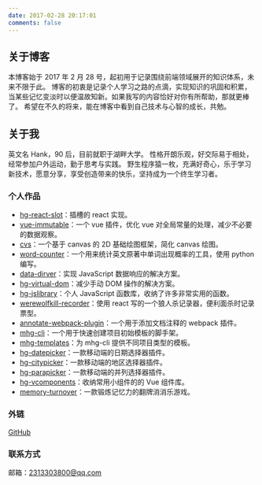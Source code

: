 ```yaml
---
date: 2017-02-28 20:17:01
comments: false
---
```


## 关于博客

本博客始于 2017 年 2 月 28 号，起初用于记录围绕前端领域展开的知识体系，未来不限于此。
博客的初衷是记录个人学习之路的点滴，实现知识的巩固和积累，当某些记忆变淡时以便温故知新。如果我写的内容恰好对你有所帮助，那就更棒了。
希望在不久的将来，能在博客中看到自己技术与心智的成长，共勉。

## 关于我

英文名 Hank，90 后，目前就职于湖畔大学。
性格开朗乐观，好交际易于相处，经常参加户外运动，勤于思考与实践。
野生程序猿一枚，充满好奇心，乐于学习新技术，愿意分享，享受创造带来的快乐，坚持成为一个终生学习者。

### 个人作品

- [hg-react-slot](https://github.com/hamger/hg-react-slot)：插槽的 react 实现。
- [vue-immutable](https://github.com/hamger/vue-immutable)：一个 vue 插件，优化 vue 对全局常量的处理，减少不必要的数据观察。
- [cvs](https://github.com/hamger/cvs)：一个基于 canvas 的 2D 基础绘图框架，简化 canvas 绘图。
- [word-counter](https://github.com/hamger/word-counter)：一个用来统计英文原著中单词出现概率的工具，使用 python 编写。
- [data-dirver](https://github.com/hamger/data-dirver)：实现 JavaScript 数据响应的解决方案。
- [hg-virtual-dom](https://github.com/hamger/hg-virtual-dom)：减少手动 DOM 操作的解决方案。
- [hg-jslibrary](https://github.com/hamger/hg-jslibrary)：个人 JavaScript 函数库，收纳了许多非常实用的函数。
- [werewolfkill-recorder](https://github.com/hamger/werewolfkill-recorder)：使用 react 写的一个狼人杀记录器，便利面杀时记录票型。
- [annotate-webpack-plugin](https://github.com/hamger/annotate-webpack-plugin)：一个用于添加文档注释的 webpack 插件。
- [mhg-cli](https://github.com/hamger/mhg-cli)：一个用于快速创建项目初始模板的脚手架。
- [mhg-templates](https://github.com/hamger/mhg-templates)：为 mhg-cli 提供不同项目类型的模板。
- [hg-datepicker](https://github.com/hamger/hg-datepicker)：一款移动端的日期选择器插件。
- [hg-citypicker](https://github.com/hamger/hg-citypicker)：一款移动端的地区选择器插件。
- [hg-parapicker](https://github.com/hamger/hg-parapicker)：一款移动端的并列选择器插件。
- [hg-vcomponents](https://github.com/hamger/hg-vcomponents)：收纳常用小组件的的 Vue 组件库。
- [memory-turnover](https://github.com/hamger/memory-turnover)：一款锻炼记忆力的翻牌消消乐游戏。

### 外链

[GitHub](https://github.com/hamger)

### 联系方式

邮箱：2313303800@qq.com
